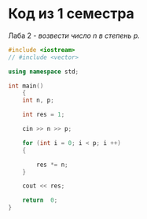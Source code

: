 # Код из 1 семестра
Лаба 2 - *возвести число n в степень p.*
```c++
#include <iostream>
// #include <vector>

using namespace std;

int main()
    {
    int n, p;

    int res = 1;

    cin >> n >> p;

    for (int i = 0; i < p; i ++)
    {

        res *= n;
    }

    cout << res;

    return  0;
}
```
